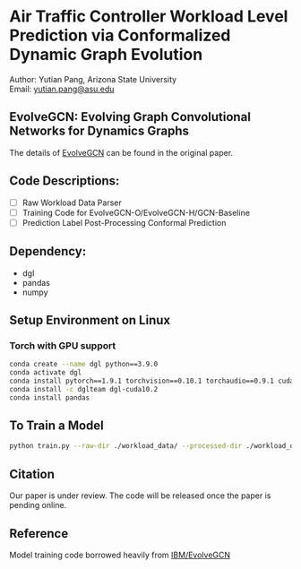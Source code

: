 # Air Traffic Controller Workload Level Prediction via Conformalized Dynamic Graph Evolution
Author: Yutian Pang, Arizona State University <br>
Email: yutian.pang@asu.edu

## EvolveGCN: Evolving Graph Convolutional Networks for Dynamics Graphs
The details of [EvolveGCN](https://arxiv.org/abs/1902.10191) can be found in the original paper. 

## Code Descriptions:
- [ ] Raw Workload Data Parser
- [ ] Training Code for EvolveGCN-O/EvolveGCN-H/GCN-Baseline
- [ ] Prediction Label Post-Processing Conformal Prediction

## Dependency:
* dgl
* pandas
* numpy

## Setup Environment on Linux 
### Torch with GPU support
```bash
conda create --name dgl python==3.9.0
conda activate dgl
conda install pytorch==1.9.1 torchvision==0.10.1 torchaudio==0.9.1 cudatoolkit=10.2 -c pytorch
conda install -c dglteam dgl-cuda10.2
conda install pandas
```
## To Train a Model
```bash
python train.py --raw-dir ./workload_data/ --processed-dir ./workload_data/processed --eval-class-id 0 --gpu 7
```

## Citation
Our paper is under review. The code will be released once the paper is pending online. 

## Reference
Model training code borrowed heavily from [IBM/EvolveGCN](https://github.com/IBM/EvolveGCN)  
